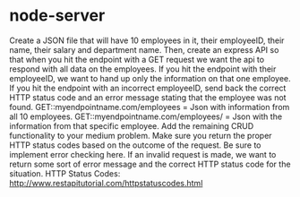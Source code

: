 # node-server
Create a JSON file that will have 10 employees in it, their employeeID, their name, their salary and department name.
    Then, create an express API so that when you hit the endpoint with a GET request we want the api to respond with all data on the employees.
    If you hit the endpoint with their employeeID, we want to hand up only the information on that one employee.
    If you hit the endpoint with an incorrect employeeID, send back the correct HTTP status code and an error message stating that the employee was not found.
    GET::myendpointname.com/employees = Json with information from all 10 employees.
    GET::myendpointname.com/employees/<employeeID> = Json with the information from that specific employee. 
    Add the remaining CRUD functionality to your medium problem.
    Make sure you return the proper HTTP status codes based on the outcome of the request. Be sure to implement error checking here.
    If an invalid request is made, we want to return some sort of error message and the correct HTTP status code for the situation.
    HTTP Status Codes: http://www.restapitutorial.com/httpstatuscodes.html
